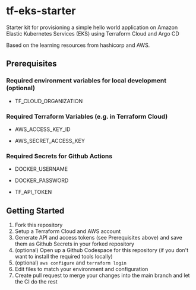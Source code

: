 # tf-eks-starter

Starter kit for provisioning a simple hello world application on Amazon Elastic Kubernetes Services (EKS) using Terraform Cloud and Argo CD

Based on the learning resources from hashicorp and AWS.

## Prerequisites

### Required environment variables for local development (optional)

* TF_CLOUD_ORGANIZATION

### Required Terraform Variables (e.g. in Terraform Cloud)

* AWS_ACCESS_KEY_ID

* AWS_SECRET_ACCESS_KEY

### Required Secrets for Github Actions

* DOCKER_USERNAME

* DOCKER_PASSWORD

* TF_API_TOKEN

## Getting Started

1. Fork this repository
2. Setup a Terraform Cloud and AWS account
3. Generate API and access tokens (see Prerequisites above) and save them as Github Secrets in your forked repository
4. (optional) Open up a Github Codespace for this repository (if you don't want to install the required tools locally)
5. (optional) `aws configure` and `terraform login`
6. Edit files to match your environment and configuration
7. Create pull request to merge your changes into the main branch and let the CI do the rest

